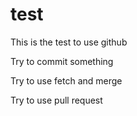 test
====

This is the test to use github

Try to commit something

Try to use fetch and merge

Try to use pull request


